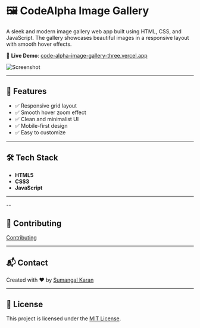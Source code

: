 # 🖼️ CodeAlpha Image Gallery

A sleek and modern image gallery web app built using HTML, CSS, and JavaScript. The gallery showcases beautiful images in a responsive layout with smooth hover effects.

🚀 **Live Demo**: [code-alpha-image-gallery-three.vercel.app](https://code-alpha-image-gallery-three.vercel.app/)

![Screenshot](./codealpha_screenshot1)

---

## 🌟 Features

- ✅ Responsive grid layout
- ✅ Smooth hover zoom effect
- ✅ Clean and minimalist UI
- ✅ Mobile-first design
- ✅ Easy to customize

---

## 🛠️ Tech Stack

- **HTML5**
- **CSS3**
- **JavaScript**

---

--

## 🤝 Contributing
[Contributing](CONTRIBUTING.md)

---

## 📬 Contact

Created with ❤️ by [Sumangal Karan](https://github.com/Sumangal44)

---

## 📄 License

This project is licensed under the [MIT License](LICENSE).


